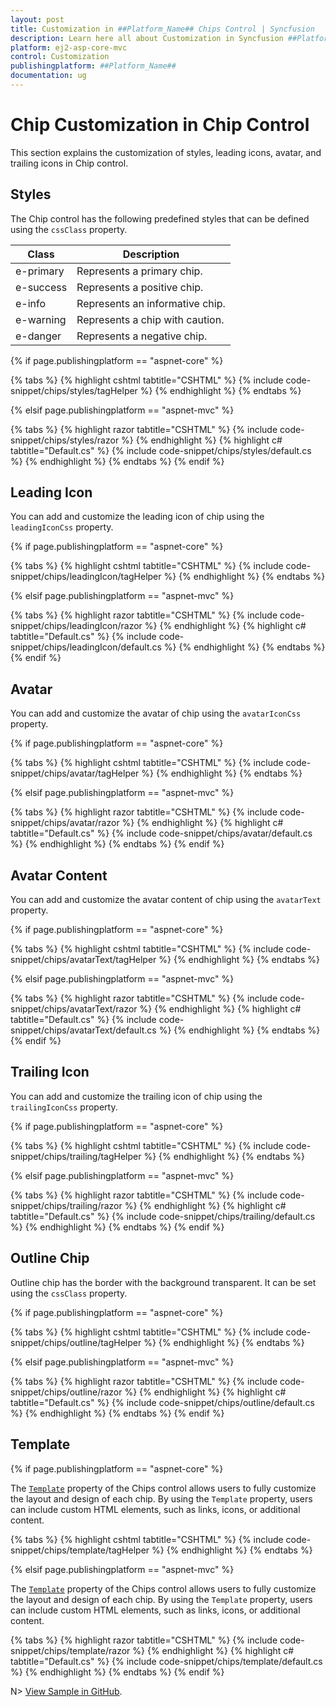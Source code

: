 ```yaml
---
layout: post
title: Customization in ##Platform_Name## Chips Control | Syncfusion
description: Learn here all about Customization in Syncfusion ##Platform_Name## Chips control of Syncfusion Essential JS 2 and more.
platform: ej2-asp-core-mvc
control: Customization
publishingplatform: ##Platform_Name##
documentation: ug
---
```


# Chip Customization in Chip Control

This section explains the customization of styles, leading icons, avatar, and trailing icons in Chip control.

## Styles

The Chip control has the following predefined styles that can be defined using the `cssClass` property.

| Class | Description |
| -------- | -------- |
| e-primary | Represents a primary chip. |
| e-success | Represents a positive chip. |
| e-info |  Represents an informative chip. |
| e-warning | Represents a chip with caution. |
| e-danger | Represents a negative chip. |

{% if page.publishingplatform == "aspnet-core" %}

{% tabs %}
{% highlight cshtml tabtitle="CSHTML" %}
{% include code-snippet/chips/styles/tagHelper %}
{% endhighlight %}
{% endtabs %}

{% elsif page.publishingplatform == "aspnet-mvc" %}

{% tabs %}
{% highlight razor tabtitle="CSHTML" %}
{% include code-snippet/chips/styles/razor %}
{% endhighlight %}
{% highlight c# tabtitle="Default.cs" %}
{% include code-snippet/chips/styles/default.cs %}
{% endhighlight %}
{% endtabs %}
{% endif %}



## Leading Icon

You can add and customize the leading icon of chip using the `leadingIconCss` property.

{% if page.publishingplatform == "aspnet-core" %}

{% tabs %}
{% highlight cshtml tabtitle="CSHTML" %}
{% include code-snippet/chips/leadingIcon/tagHelper %}
{% endhighlight %}
{% endtabs %}

{% elsif page.publishingplatform == "aspnet-mvc" %}

{% tabs %}
{% highlight razor tabtitle="CSHTML" %}
{% include code-snippet/chips/leadingIcon/razor %}
{% endhighlight %}
{% highlight c# tabtitle="Default.cs" %}
{% include code-snippet/chips/leadingIcon/default.cs %}
{% endhighlight %}
{% endtabs %}
{% endif %}



## Avatar

You can add and customize the avatar of chip using the `avatarIconCss` property.

{% if page.publishingplatform == "aspnet-core" %}

{% tabs %}
{% highlight cshtml tabtitle="CSHTML" %}
{% include code-snippet/chips/avatar/tagHelper %}
{% endhighlight %}
{% endtabs %}

{% elsif page.publishingplatform == "aspnet-mvc" %}

{% tabs %}
{% highlight razor tabtitle="CSHTML" %}
{% include code-snippet/chips/avatar/razor %}
{% endhighlight %}
{% highlight c# tabtitle="Default.cs" %}
{% include code-snippet/chips/avatar/default.cs %}
{% endhighlight %}
{% endtabs %}
{% endif %}



## Avatar Content

You can add and customize the avatar content of chip using the `avatarText` property.

{% if page.publishingplatform == "aspnet-core" %}

{% tabs %}
{% highlight cshtml tabtitle="CSHTML" %}
{% include code-snippet/chips/avatarText/tagHelper %}
{% endhighlight %}
{% endtabs %}

{% elsif page.publishingplatform == "aspnet-mvc" %}

{% tabs %}
{% highlight razor tabtitle="CSHTML" %}
{% include code-snippet/chips/avatarText/razor %}
{% endhighlight %}
{% highlight c# tabtitle="Default.cs" %}
{% include code-snippet/chips/avatarText/default.cs %}
{% endhighlight %}
{% endtabs %}
{% endif %}



## Trailing Icon

You can add and customize the trailing icon of chip using the `trailingIconCss` property.

{% if page.publishingplatform == "aspnet-core" %}

{% tabs %}
{% highlight cshtml tabtitle="CSHTML" %}
{% include code-snippet/chips/trailing/tagHelper %}
{% endhighlight %}
{% endtabs %}

{% elsif page.publishingplatform == "aspnet-mvc" %}

{% tabs %}
{% highlight razor tabtitle="CSHTML" %}
{% include code-snippet/chips/trailing/razor %}
{% endhighlight %}
{% highlight c# tabtitle="Default.cs" %}
{% include code-snippet/chips/trailing/default.cs %}
{% endhighlight %}
{% endtabs %}
{% endif %}



## Outline Chip

Outline chip has the border with the background transparent. It can be set using the `cssClass` property.

{% if page.publishingplatform == "aspnet-core" %}

{% tabs %}
{% highlight cshtml tabtitle="CSHTML" %}
{% include code-snippet/chips/outline/tagHelper %}
{% endhighlight %}
{% endtabs %}

{% elsif page.publishingplatform == "aspnet-mvc" %}

{% tabs %}
{% highlight razor tabtitle="CSHTML" %}
{% include code-snippet/chips/outline/razor %}
{% endhighlight %}
{% highlight c# tabtitle="Default.cs" %}
{% include code-snippet/chips/outline/default.cs %}
{% endhighlight %}
{% endtabs %}
{% endif %}

## Template

{% if page.publishingplatform == "aspnet-core" %}

The [`Template`](https://help.syncfusion.com/cr/aspnetcore-js2/syncfusion.ej2.buttons.chiplist.html#Syncfusion_EJ2_Buttons_ChipList_Template) property of the Chips control allows users to fully customize the layout and design of each chip. By using the `Template` property, users can include custom HTML elements, such as links, icons, or additional content.

{% tabs %}
{% highlight cshtml tabtitle="CSHTML" %}
{% include code-snippet/chips/template/tagHelper %}
{% endhighlight %}
{% endtabs %}

{% elsif page.publishingplatform == "aspnet-mvc" %}

The [`Template`](https://help.syncfusion.com/cr/aspnetmvc-js2/syncfusion.ej2.buttons.chiplist.html#Syncfusion_EJ2_Buttons_ChipList_Template) property of the Chips control allows users to fully customize the layout and design of each chip. By using the `Template` property, users can include custom HTML elements, such as links, icons, or additional content.

{% tabs %}
{% highlight razor tabtitle="CSHTML" %}
{% include code-snippet/chips/template/razor %}
{% endhighlight %}
{% highlight c# tabtitle="Default.cs" %}
{% include code-snippet/chips/template/default.cs %}
{% endhighlight %}
{% endtabs %}
{% endif %}


N> [View Sample in GitHub](https://github.com/SyncfusionExamples/ASP-NET-Core-UG-Examples/tree/main/Chips/ChipsSample).
